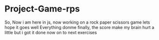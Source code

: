# Project-Game-rps
So, Now i am here in js, now working on a rock paper scissors game lets hope it goes well
Everything donme finally, the score make my brain hurt a little but i got it done 
now on to next exercises